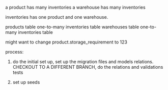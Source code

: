 a product has many inventories
a warehouse has many inventories

inventories has one product and one warehouse.

products table     one-to-many    inventories table
warehouses table   one-to-many    inventories table

might want to change product.storage_requirement to 123




process:
1. do the initial set up, set up the migration files and models relations. CHECKOUT TO A DIFFERENT BRANCH, do the relations and validations tests

2. set up seeds
